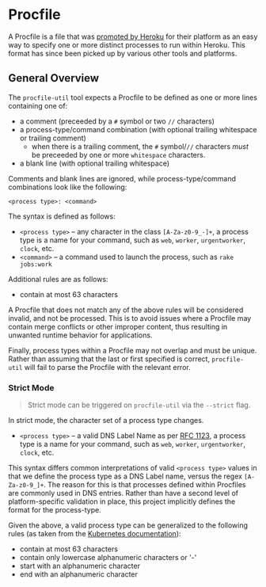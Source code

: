# Procfile

A Procfile is a file that was [promoted by Heroku](https://blog.heroku.com/the_new_heroku_1_process_model_procfile) for their platform as an easy way to specify one or more distinct processes to run within Heroku. This format has since been picked up by various other tools and platforms.

## General Overview

The `procfile-util` tool expects a Procfile to be defined as one or more lines containing one of:

- a comment (preceeded by a `#` symbol or two `//` characters)
- a process-type/command combination (with optional trailing whitespace or trailing comment)
  - when there is a trailing comment, the `#` symbol/`//` characters _must_ be preceeded by one or more `whitespace` characters.
- a blank line (with optional trailing whitespace)

Comments and blank lines are ignored, while process-type/command combinations look like the following:

```
<process type>: <command>
```

The syntax is defined as follows:

- `<process type>` – any character in the class `[A-Za-z0-9_-]+`, a process type is a name for your command, such as `web`, `worker`, `urgentworker`, `clock`, etc.
- `<command>` – a command used to launch the process, such as `rake jobs:work`

Additional rules are as follows:

- contain at most 63 characters

A Procfile that does not match any of the above rules will be considered invalid, and not be processed. This is to avoid issues where a Procfile may contain merge conflicts or other improper content, thus resulting in unwanted runtime behavior for applications.

Finally, process types within a Procfile may not overlap and must be unique. Rather than assuming that the last or first specified is correct, `procfile-util` will fail to parse the Procfile with the relevant error.

### Strict Mode

> Strict mode can be triggered on `procfile-util` via the `--strict` flag.

In strict mode, the character set of a process type changes.

- `<process type>` – a valid DNS Label Name as per [RFC 1123](https://tools.ietf.org/html/rfc1123), a process type is a name for your command, such as `web`, `worker`, `urgentworker`, `clock`, etc.

This syntax differs common interpretations of valid `<process type>` values in that we define the process type as a DNS Label name, versus the regex `[A-Za-z0-9_]+`. The reason for this is that processes defined within Procfiles are commonly used in DNS entries. Rather than have a second level of platform-specific validation in place, this project implicitly defines the format for the process-type.

Given the above, a valid process type can be generalized to the following rules (as taken from the [Kubernetes documentation](https://kubernetes.io/docs/concepts/overview/working-with-objects/names/#dns-label-names)):

- contain at most 63 characters
- contain only lowercase alphanumeric characters or '-'
- start with an alphanumeric character
- end with an alphanumeric character
